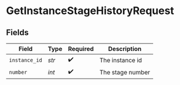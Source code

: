 # GetInstanceStageHistoryRequest


## Fields

| Field              | Type               | Required           | Description        |
| ------------------ | ------------------ | ------------------ | ------------------ |
| `instance_id`      | *str*              | :heavy_check_mark: | The instance id    |
| `number`           | *int*              | :heavy_check_mark: | The stage number   |